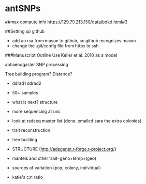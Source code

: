 antSNPs
=======

##max compute info 
https://129.79.213.150/data/bdkd.html#3

##Setting up github
- add an rsa from mason to github, so github recognizes mason
- change the .git/config file from https to ssh

###Manuscript Outline
Use Keller et al. 2010 as a model

aphaenogaster SNP processing

Tree building program?
Distance?

- ddrad1 ddrad2
- 50+ samples
- what is next? structure
- more sequencing at unc
- look at radseq master list (done. emailed sara the extra colonies)

- trait reconstruction

- tree building
- STRUCTURE (http://adegenet.r-forge.r-project.org/)
- mantels and other trait~geno+temp+(geo)
- sources of variation (pop, colony, individual)
- katie's c:n ratio
